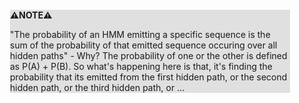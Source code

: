 <div style="margin:2em; background-color: #e0e0e0;">

<strong>⚠️NOTE️️️⚠️</strong>

"The probability of an HMM emitting a specific sequence is the sum of the probability of that emitted sequence occuring over all hidden paths" - Why? The probability of one or the other is defined as P(A) + P(B). So what's happening here is that, it's finding the probability that its emitted from the first hidden path, or the second hidden path, or the third hidden path, or ...
</div>

